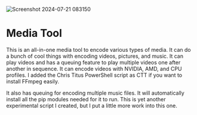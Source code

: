 ![Screenshot 2024-07-21 083150](https://github.com/user-attachments/assets/b0112e4a-3c04-4483-bb94-c9399c1ea207)

# Media Tool

This is an all-in-one media tool to encode various types of media. It can do a bunch of cool things with encoding videos, pictures, and music. It can play videos and has a queuing feature to play multiple videos one after another in sequence. It can encode videos with NVIDIA, AMD, and CPU profiles. I added the Chris Titus PowerShell script as CTT if you want to install FFmpeg easily.

It also has queuing for encoding multiple music files. It will automatically install all the pip modules needed for it to run. This is yet another experimental script I created, but I put a little more work into this one.

